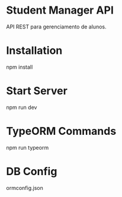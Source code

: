 # Student Manager API
API REST para gerenciamento de alunos.

# Installation
npm install

# Start Server
npm run dev

# TypeORM Commands
npm run typeorm

# DB Config
ormconfig.json

